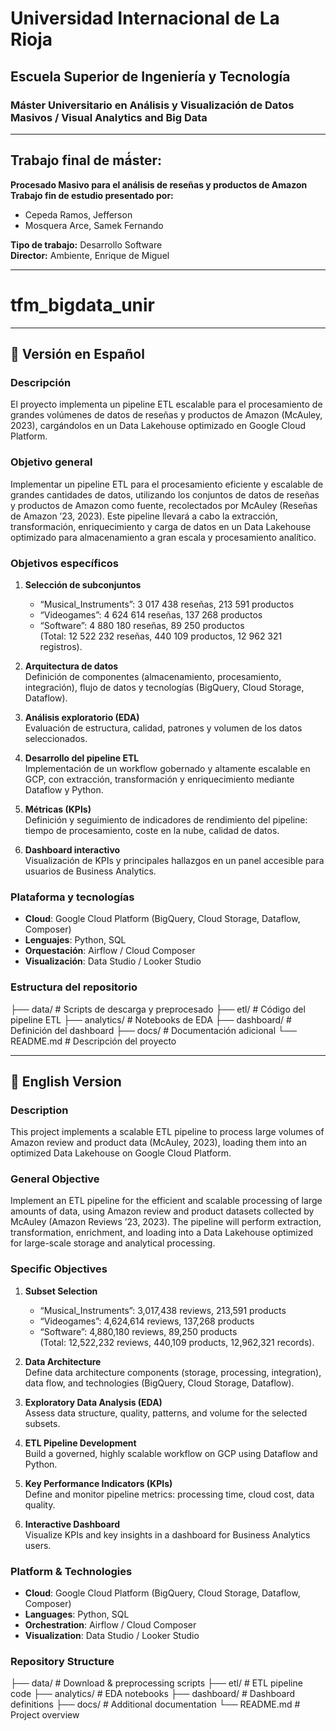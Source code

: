 # Universidad Internacional de La Rioja  
## Escuela Superior de Ingeniería y Tecnología  
### Máster Universitario en Análisis y Visualización de Datos Masivos / Visual Analytics and Big Data  

---

## Trabajo final de má́ster:  
**Procesado Masivo para el análisis de reseñas y productos de Amazon**  
**Trabajo fin de estudio presentado por:**  
- Cepeda Ramos, Jefferson  
- Mosquera Arce, Samek Fernando  

**Tipo de trabajo:** Desarrollo Software  
**Director:** Ambiente, Enrique de Miguel  

---

# tfm_bigdata_unir

---

## 📘 Versión en Español

### Descripción  
El proyecto implementa un pipeline ETL escalable para el procesamiento de grandes volúmenes de datos de reseñas y productos de Amazon (McAuley, 2023), cargándolos en un Data Lakehouse optimizado en Google Cloud Platform.

### Objetivo general  
Implementar un pipeline ETL para el procesamiento eficiente y escalable de grandes cantidades de datos, utilizando los conjuntos de datos de reseñas y productos de Amazon como fuente, recolectados por McAuley (Reseñas de Amazon ’23, 2023). Este pipeline llevará a cabo la extracción, transformación, enriquecimiento y carga de datos en un Data Lakehouse optimizado para almacenamiento a gran escala y procesamiento analítico.

### Objetivos específicos  
1. **Selección de subconjuntos**  
   - “Musical_Instruments”: 3 017 438 reseñas, 213 591 productos  
   - “Videogames”: 4 624 614 reseñas, 137 268 productos  
   - “Software”: 4 880 180 reseñas, 89 250 productos  
   (Total: 12 522 232 reseñas, 440 109 productos, 12 962 321 registros).

2. **Arquitectura de datos**  
   Definición de componentes (almacenamiento, procesamiento, integración), flujo de datos y tecnologías (BigQuery, Cloud Storage, Dataflow).

3. **Análisis exploratorio (EDA)**  
   Evaluación de estructura, calidad, patrones y volumen de los datos seleccionados.

4. **Desarrollo del pipeline ETL**  
   Implementación de un workflow gobernado y altamente escalable en GCP, con extracción, transformación y enriquecimiento mediante Dataflow y Python.

5. **Métricas (KPIs)**  
   Definición y seguimiento de indicadores de rendimiento del pipeline: tiempo de procesamiento, coste en la nube, calidad de datos.

6. **Dashboard interactivo**  
   Visualización de KPIs y principales hallazgos en un panel accesible para usuarios de Business Analytics.

### Plataforma y tecnologías  
- **Cloud**: Google Cloud Platform (BigQuery, Cloud Storage, Dataflow, Composer)  
- **Lenguajes**: Python, SQL  
- **Orquestación**: Airflow / Cloud Composer  
- **Visualización**: Data Studio / Looker Studio  

### Estructura del repositorio  
├── data/ # Scripts de descarga y preprocesado
├── etl/ # Código del pipeline ETL
├── analytics/ # Notebooks de EDA
├── dashboard/ # Definición del dashboard
├── docs/ # Documentación adicional
└── README.md # Descripción del proyecto


---

## 📙 English Version

### Description  
This project implements a scalable ETL pipeline to process large volumes of Amazon review and product data (McAuley, 2023), loading them into an optimized Data Lakehouse on Google Cloud Platform.

### General Objective  
Implement an ETL pipeline for the efficient and scalable processing of large amounts of data, using Amazon review and product datasets collected by McAuley (Amazon Reviews ’23, 2023). The pipeline will perform extraction, transformation, enrichment, and loading into a Data Lakehouse optimized for large-scale storage and analytical processing.

### Specific Objectives  
1. **Subset Selection**  
   - “Musical_Instruments”: 3,017,438 reviews, 213,591 products  
   - “Videogames”: 4,624,614 reviews, 137,268 products  
   - “Software”: 4,880,180 reviews, 89,250 products  
   (Total: 12,522,232 reviews, 440,109 products, 12,962,321 records).

2. **Data Architecture**  
   Define data architecture components (storage, processing, integration), data flow, and technologies (BigQuery, Cloud Storage, Dataflow).

3. **Exploratory Data Analysis (EDA)**  
   Assess data structure, quality, patterns, and volume for the selected subsets.

4. **ETL Pipeline Development**  
   Build a governed, highly scalable workflow on GCP using Dataflow and Python.

5. **Key Performance Indicators (KPIs)**  
   Define and monitor pipeline metrics: processing time, cloud cost, data quality.

6. **Interactive Dashboard**  
   Visualize KPIs and key insights in a dashboard for Business Analytics users.

### Platform & Technologies  
- **Cloud**: Google Cloud Platform (BigQuery, Cloud Storage, Dataflow, Composer)  
- **Languages**: Python, SQL  
- **Orchestration**: Airflow / Cloud Composer  
- **Visualization**: Data Studio / Looker Studio  

### Repository Structure  

├── data/ # Download & preprocessing scripts
├── etl/ # ETL pipeline code
├── analytics/ # EDA notebooks
├── dashboard/ # Dashboard definitions
├── docs/ # Additional documentation
└── README.md # Project overview
